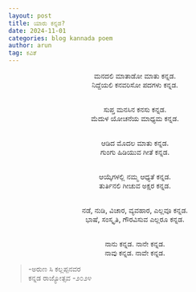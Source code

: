```yaml
---
layout: post
title: ಯಾರು ಕನ್ನಡ?
date: 2024-11-01
categories: blog kannada poem
author: arun
tag: ಕವಿತೆ
---
```

<center>
ಮನದಲಿ ಮಾತಾಡೋ ಮಾತು ಕನ್ನಡ.<br>
ನಿದ್ದೆಯಲಿ ಕನವರಿಸೋ ಪದಗಳು ಕನ್ನಡ.<br><br>

ಸುಪ್ತ ಮನಸಿನ ಕನಸು ಕನ್ನಡ.<br>
ಮೆದುಳ ಯೋಚನೆಯ ಮಾಧ್ಯಮ ಕನ್ನಡ.<br><br>

ಆಡಿದ ಮೊದಲ ಮಾತು ಕನ್ನಡ.<br>
ಗುಂಗು ಹಿಡಿಯುವ ಗೀತೆ ಕನ್ನಡ.<br><br>

ಆಯ್ಕೆಗಳಲ್ಲಿ ನಮ್ಮ ಆಧ್ಯತೆ ಕನ್ನಡ.<br>
ತುರ್ತಿನಲಿ ಗೀಚುವ ಅಕ್ಷರ ಕನ್ನಡ.<br><br>

ನಡೆ, ನುಡಿ, ವಿಚಾರ, ವ್ಯವಹಾರ, ಎಲ್ಲವೂ ಕನ್ನಡ.<br>
ಭಾಷೆ, ಸಂಸ್ಕೃತಿ, ಗೌರವಿಸುವ ಎಲ್ಲರೂ ಕನ್ನಡ.<br><br>

ನಾನು ಕನ್ನಡ. ನಾನೇ ಕನ್ನಡ.<br>
ನಾವು ಕನ್ನಡ. ನಾವೇ ಕನ್ನಡ.<br>
</center>

>-ಅರುಣ ಸಿ ಕಲ್ಲಪ್ಪನವರ<br>
ಕನ್ನಡ ರಾಜ್ಯೋತ್ಸವ -೨೦೨೪
